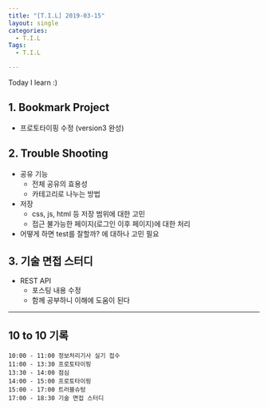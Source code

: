 ```yaml
---
title: "[T.I.L] 2019-03-15"
layout: single
categories:
  - T.I.L
Tags:
  - T.I.L

---
```

Today I learn :)
   

## 1. Bookmark Project     
* 프로토타이핑 수정 (version3 완성)  

## 2. Trouble Shooting  
* 공유 기능  
  * 전체 공유의 효용성  
  * 카테고리로 나누는 방법  
* 저장  
  * css, js, html 등 저장 범위에 대한 고민  
  * 접근 불가능한 페이지(로그인 이후 페이지)에 대한 처리  
* 어떻게 하면 test를 잘할까? 에 대하나 고민 필요 

## 3. 기술 면접 스터디  
* REST API  
  * 포스팅 내용 수정  
  * 함께 공부하니 이해에 도움이 된다      






---


## 10 to 10 기록

```
10:00 - 11:00 정보처리기사 실기 접수  
11:00 - 13:30 프로토타이핑  
13:30 - 14:00 점심  
14:00 - 15:00 프로토타이핑  
15:00 - 17:00 트러블슈텅  
17:00 - 18:30 기술 면접 스터디  

```
